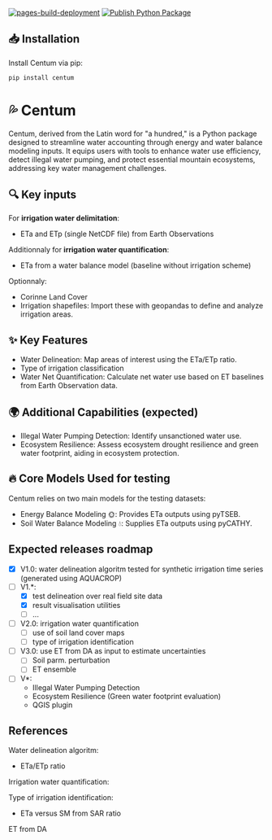 [![pages-build-deployment](https://github.com/BenjMy/centum/actions/workflows/pages/pages-build-deployment/badge.svg)](https://github.com/BenjMy/centum/actions/workflows/pages/pages-build-deployment)
[![Publish Python Package](https://github.com/BenjMy/centum/actions/workflows/python-publish.yml/badge.svg)](https://github.com/BenjMy/centum/actions/workflows/python-publish.yml)


## 📥 Installation
Install Centum via pip:

```bash
pip install centum
```

# 💦  Centum
Centum, derived from the Latin word for "a hundred," is a Python package designed to streamline water accounting through energy and water balance modeling inputs. It equips users with tools to enhance water use efficiency, detect illegal water pumping, and protect essential mountain ecosystems, addressing key water management challenges.

## 🔍 Key inputs
For **irrigation water delimitation**:
- ETa and ETp (single NetCDF file) from Earth Observations

Additionnaly for **irrigation water quantification**:
- ETa from a water balance model (baseline without irrigation scheme)

Optionnaly:
- Corinne Land Cover
- Irrigation shapefiles: Import these with geopandas to define and analyze irrigation areas.


## ✨ Key Features
- Water Delineation: Map areas of interest using the ETa/ETp ratio.
- Type of irrigation classification
- Water Net Quantification: Calculate net water use based on ET baselines from Earth Observation data.
  
## 🌍 Additional Capabilities (expected)
- Illegal Water Pumping Detection: Identify unsanctioned water use.
- Ecosystem Resilience: Assess ecosystem drought resilience and green water footprint, aiding in ecosystem protection.

## 🔥 Core Models Used for testing
Centum relies on two main models for the testing datasets:
- Energy Balance Modeling 🌞: Provides ETa outputs using pyTSEB.
- Soil Water Balance Modeling 💧: Supplies ETa outputs using pyCATHY.
  

## Expected releases roadmap

- [x] V1.0: water delineation algoritm tested for synthetic irrigation time series (generated using AQUACROP)
- [ ] V1.*: 
  - [x] test delineation over real field site data 
  - [x] result visualisation utilities
  - [ ] ...
- [ ] V2.0: irrigation water quantification
  - [ ] use of soil land cover maps
  - [ ] type of irrigation identification
- [ ] V3.0: use ET from DA as input to estimate uncertainties
  - [ ] Soil parm. perturbation
  - [ ] ET ensemble
- [ ] V*: 
  - Illegal Water Pumping Detection
  - Ecosystem Resilience (Green water footprint evaluation)
  - QGIS plugin



## References 

Water delineation algoritm: 
- ETa/ETp ratio

Irrigation water quantification:

Type of irrigation identification:
- ETa versus SM from SAR ratio

ET from DA


